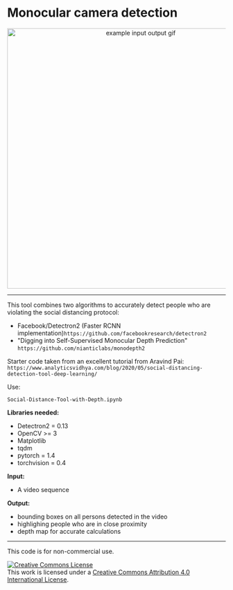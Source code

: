 # Monocular camera detection

<p align="center">
  <img src="assets/sample_output.gif" alt="example input output gif" width="600" />
</p>

***

This tool combines two algorithms to accurately detect people who are violating the social distancing protocol:
- Facebook/Detectron2 (Faster RCNN implementation)`https://github.com/facebookresearch/detectron2`
- "Digging into Self-Supervised Monocular Depth Prediction" `https://github.com/nianticlabs/monodepth2`

Starter code taken from an excellent tutorial from Aravind Pai:
`https://www.analyticsvidhya.com/blog/2020/05/social-distancing-detection-tool-deep-learning/`

Use:
```
Social-Distance-Tool-with-Depth.ipynb
```

**Libraries needed:**
- Detectron2 = 0.13
- OpenCV >= 3
- Matplotlib
- tqdm
- pytorch = 1.4
- torchvision = 0.4


**Input:**
- A video sequence

**Output:**
- bounding boxes on all persons detected in the video
- highlighing people who are in close proximity
- depth map for accurate calculations 
***

This code is for non-commercial use.

<a rel="license" href="http://creativecommons.org/licenses/by/4.0/"><img alt="Creative Commons License" style="border-width:0" src="https://i.creativecommons.org/l/by/4.0/88x31.png" /></a><br />This work is licensed under a <a rel="license" href="http://creativecommons.org/licenses/by/4.0/">Creative Commons Attribution 4.0 International License</a>.

